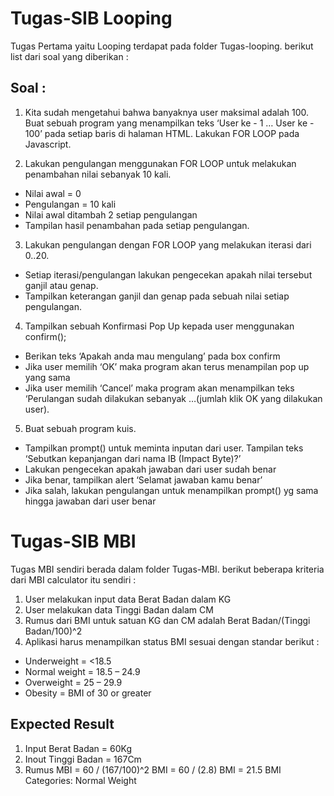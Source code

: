 # Tugas-SIB Looping 
Tugas Pertama yaitu Looping terdapat pada folder Tugas-looping. berikut list dari soal yang diberikan :

## Soal :
1. Kita sudah mengetahui bahwa banyaknya user maksimal adalah 100. Buat sebuah program yang menampilkan teks ‘User ke - 1 … User ke - 100’ pada setiap baris di halaman HTML. Lakukan FOR LOOP pada Javascript.

2. Lakukan pengulangan menggunakan FOR LOOP untuk melakukan penambahan nilai sebanyak 10 kali.
- Nilai awal = 0
- Pengulangan = 10 kali
- Nilai awal ditambah 2 setiap pengulangan
- Tampilan hasil penambahan pada setiap pengulangan.

3. Lakukan pengulangan dengan FOR LOOP yang melakukan iterasi dari 0..20.
- Setiap iterasi/pengulangan lakukan pengecekan apakah nilai tersebut ganjil atau genap.
- Tampilkan keterangan ganjil dan genap pada sebuah nilai setiap pengulangan.

4. Tampilkan sebuah Konfirmasi Pop Up kepada user menggunakan confirm();
- Berikan teks ‘Apakah anda mau mengulang’ pada box confirm
- Jika user memilih ‘OK’ maka program akan terus menampilan pop up yang sama
- Jika user memilih ‘Cancel’ maka program akan menampilkan teks ‘Perulangan sudah dilakukan sebanyak …(jumlah klik OK yang dilakukan user).

5. Buat sebuah program kuis.
- Tampilkan prompt() untuk meminta inputan dari user. Tampilan teks ‘Sebutkan kepanjangan dari nama IB (Impact Byte)?’
- Lakukan pengecekan apakah jawaban dari user sudah benar
- Jika benar, tampilkan alert ‘Selamat jawaban kamu benar’
- Jika salah, lakukan pengulangan untuk menampilkan prompt() yg sama hingga jawaban dari user benar

# Tugas-SIB MBI
Tugas MBI sendiri berada dalam folder Tugas-MBI. berikut beberapa kriteria dari MBI calculator itu sendiri :

1. User melakukan input data Berat Badan dalam KG
2. User melakukan data Tinggi Badan dalam CM
3. Rumus dari BMI untuk satuan KG dan CM adalah Berat Badan/(Tinggi Badan/100)^2
4. Aplikasi harus menampilkan status BMI sesuai dengan standar berikut :
- Underweight = <18.5
- Normal weight = 18.5 – 24.9
- Overweight = 25 – 29.9
- Obesity = BMI of 30 or greater

## Expected Result

1. Input Berat Badan = 60Kg
2. Inout Tinggi Badan = 167Cm
3. Rumus MBI = 60 / (167/100)^2 BMI = 60 / (2.8) BMI = 21.5 BMI Categories: Normal Weight
